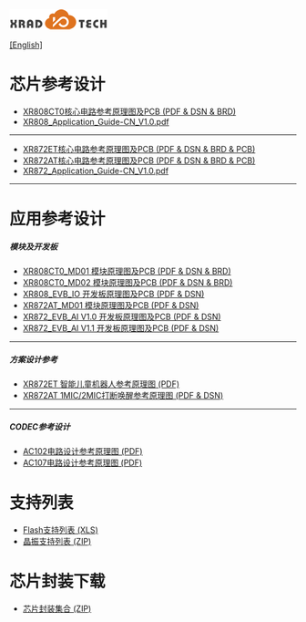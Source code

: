 
![](../../images/XRADIOTECHLOGO.png)

[[English]](index-en.md)

# 芯片参考设计

* [XR808CT0核心电路参考原理图及PCB (PDF & DSN & BRD)](../../doc/XR808/hdk/XR808CT0_REF.ZIP)
* [XR808_Application_Guide-CN_V1.0.pdf](../../doc/XR808/hdk/XR808_Application_Guide-CN_V1.0.pdf)

----

* [XR872ET核心电路参考原理图及PCB (PDF & DSN & BRD & PCB)](../../doc/XR872/hdk/XR872ET_REF.ZIP)
* [XR872AT核心电路参考原理图及PCB (PDF & DSN & BRD & PCB)](../../doc/XR872/hdk/XR872AT_REF.ZIP)
* [XR872_Application_Guide-CN_V1.0.pdf](../../doc/XR872/hdk/XR872_Application_Guide-CN_V1.0.pdf)

----

# 应用参考设计

##### 模块及开发板

  * [XR808CT0_MD01 模块原理图及PCB (PDF & DSN & BRD)](../../doc/XR808/hdk/XR808CT0_MD01.ZIP)
  * [XR808CT0_MD02 模块原理图及PCB (PDF & DSN & BRD)](../../doc/XR808/hdk/XR808CT0_MD02.ZIP)
  * [XR808_EVB_IO 开发板原理图及PCB (PDF & DSN)](../../doc/XR808/hdk/XR808_EVB_IO_V1.0.ZIP) 
  * [XR872AT_MD01 模块原理图及PCB (PDF & DSN)](../../doc/XR872/hdk/XR872AT_MD01_V1.0.ZIP)
  * [XR872_EVB_AI V1.0 开发板原理图及PCB (PDF & DSN)](../../doc/XR872/hdk/XR872_EVB_AI_V1.0.ZIP)
  * [XR872_EVB_AI V1.1 开发板原理图及PCB (PDF & DSN)](../../doc/XR872/hdk/XR872_EVB_AI_V1.1.ZIP)

----

##### 方案设计参考

* [XR872ET 智能儿童机器人参考原理图 (PDF)](../../doc/XR872/hdk/xr872et_storytoy_ref_v1_0-20190726.pdf)
* [XR872AT 1MIC/2MIC打断唤醒参考原理图 (PDF & DSN)](../../doc/XR872/hdk/XR872AT_1&2MIC_AEC_REF.ZIP)

----

##### CODEC参考设计

* [AC102电路设计参考原理图 (PDF)](../../doc/AC102/AC102-DEMO-V1.2.pdf)
* [AC107电路设计参考原理图 (PDF)](../../doc/AC107/AC107_4MIC1REF_EVB_V1_0_20190227-1.pdf)

# 支持列表

* [Flash支持列表 (XLS)](../../download/2.产品指导/XR872_XR808_SPI_Nor_Flash_Support_List_V1.0.xls)
* [晶振支持列表 (ZIP)](../../download/2.产品指导/XRADIO_CRYSTAL_Support_List_V1.0.zip)

# 芯片封装下载

* [芯片封装集合 (ZIP)](../../doc/package/PCB_Package_REF.zip)
